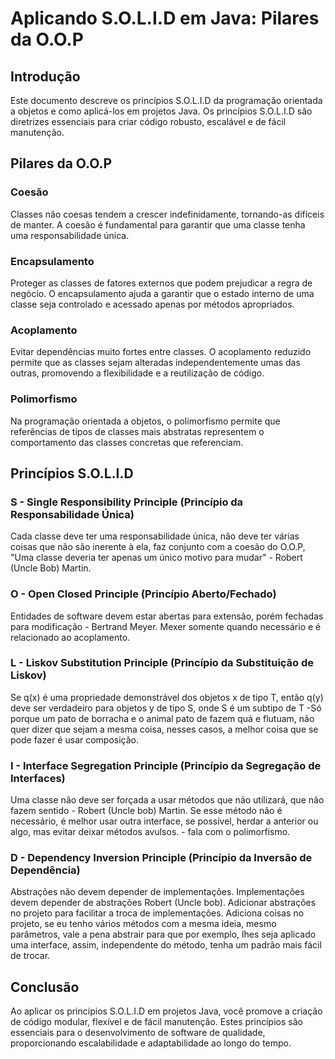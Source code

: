 # Aplicando S.O.L.I.D em Java: Pilares da O.O.P

## Introdução

Este documento descreve os princípios S.O.L.I.D da programação orientada a objetos e como aplicá-los em projetos Java. Os princípios S.O.L.I.D são diretrizes essenciais para criar código robusto, escalável e de fácil manutenção.

## Pilares da O.O.P

### Coesão

Classes não coesas tendem a crescer indefinidamente, tornando-as difíceis de manter. A coesão é fundamental para garantir que uma classe tenha uma responsabilidade única.

### Encapsulamento

Proteger as classes de fatores externos que podem prejudicar a regra de negócio. O encapsulamento ajuda a garantir que o estado interno de uma classe seja controlado e acessado apenas por métodos apropriados.

### Acoplamento

Evitar dependências muito fortes entre classes. O acoplamento reduzido permite que as classes sejam alteradas independentemente umas das outras, promovendo a flexibilidade e a reutilização de código.

### Polimorfismo

Na programação orientada a objetos, o polimorfismo permite que referências de tipos de classes mais abstratas representem o comportamento das classes concretas que referenciam.

## Princípios S.O.L.I.D

### S - Single Responsibility Principle (Princípio da Responsabilidade Única)

Cada classe deve ter uma responsabilidade única, não deve ter várias coisas que não são inerente à ela, faz conjunto com a coesão do O.O.P, "Uma classe deveria ter apenas um único motivo para mudar" - Robert (Uncle Bob) Martin.

### O - Open Closed Principle (Princípio Aberto/Fechado)

Entidades de software devem estar abertas para extensão, porém fechadas para modificação - Bertrand Meyer. Mexer somente quando necessário e é relacionado ao acoplamento.

### L - Liskov Substitution Principle (Princípio da Substituição de Liskov)

Se q(x) é uma propriedade demonstrável dos objetos x de tipo T, então q(y) deve ser verdadeiro para objetos y de tipo S, onde S é um subtipo de T -Só porque um pato de borracha e o animal pato de fazem quá e flutuam, não quer dizer que sejam a mesma coisa, nesses casos, a melhor coisa que se pode fazer é usar composição.

### I - Interface Segregation Principle (Princípio da Segregação de Interfaces)

Uma classe não deve ser forçada a usar métodos que não utilizará, que não fazem sentido - Robert (Uncle bob) Martin. Se esse método não é necessário, é melhor usar outra interface, se possível, herdar a anterior ou algo, mas evitar deixar métodos avulsos. - fala com o polimorfismo.

### D - Dependency Inversion Principle (Princípio da Inversão de Dependência)

Abstrações não devem depender de implementações. Implementações devem depender de abstrações Robert (Uncle bob). Adicionar abstrações no projeto para facilitar a troca de implementações.
Adiciona coisas no projeto, se eu tenho vários métodos com a mesma ideia, mesmo parâmetros, vale a pena abstrair para que por exemplo, lhes seja aplicado uma interface, assim, independente do método, tenha um padrão mais fácil de trocar.

## Conclusão

Ao aplicar os princípios S.O.L.I.D em projetos Java, você promove a criação de código modular, flexível e de fácil manutenção. Estes princípios são essenciais para o desenvolvimento de software de qualidade, proporcionando escalabilidade e adaptabilidade ao longo do tempo.
